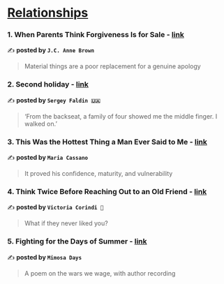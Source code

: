 
<h1><a href=https://medium.com/tag/relationships/recommended target="_blank" rel="noopener noreferrer">Relationships</a></h1>
<h3>1. When Parents Think Forgiveness Is for Sale - <a href="https://medium.com/the-parenting-portal/when-parents-think-forgiveness-is-for-sale-4e239adddf0e" target="_blank" rel="noopener noreferrer">link</a></h3>

✍️ **posted by `J.C. Anne Brown`**

<blockquote>Material things are a poor replacement for a genuine apology</blockquote>

<h3>2. Second holiday - <a href="https://medium.com/@sfaldin/second-holiday-4c6d25365fdb" target="_blank" rel="noopener noreferrer">link</a></h3>

✍️ **posted by `Sergey Faldin 🇺🇦`**

<blockquote>‘From the backseat, a family of four showed me the middle finger. I walked on.’</blockquote>

<h3>3. This Was the Hottest Thing a Man Ever Said to Me - <a href="https://medium.com/the-virago/this-was-the-hottest-thing-a-man-ever-said-to-me-5b423bc076f0" target="_blank" rel="noopener noreferrer">link</a></h3>

✍️ **posted by `Maria Cassano`**

<blockquote>It proved his confidence, maturity, and vulnerability</blockquote>

<h3>4. Think Twice Before Reaching Out to an Old Friend - <a href="https://medium.com/know-thyself-heal-thyself/think-twice-before-reaching-out-to-an-old-friend-7d02068f53fe" target="_blank" rel="noopener noreferrer">link</a></h3>

✍️ **posted by `Victoria Corindi 🌻`**

<blockquote>What if they never liked you?</blockquote>

<h3>5. Fighting for the Days of Summer - <a href="https://medium.com/lit-up/fighting-for-the-days-of-summer-6d5fb2f4ebcf" target="_blank" rel="noopener noreferrer">link</a></h3>

✍️ **posted by `Mimosa Days`**

<blockquote>A poem on the wars we wage, with author recording</blockquote>


